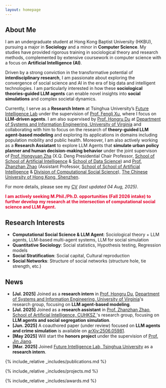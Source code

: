```yaml
---
layout: homepage
---
```


## About Me

I am an undergraduate student at Hong Kong Baptist University (HKBU), pursuing a major in **Sociology** and a minor in **Computer Science**. My studies have provided rigorous training in sociological theory and research methods, complemented by extensive coursework in computer science with a focus on **Artificial Intelligence (AI)**.

Driven by a strong conviction in the transformative potential of **interdisciplinary research**, I am passionate about exploring the convergence of social science and AI in the era of big data and intelligent technologies. I am particularly interested in how these **sociological theories-guided LLM agents** can enable novel insights into **social simulations** and complex societal dynamics.

Currently, I serve as a **Research Intern** at Tsinghua University’s <a href="https://fi.ee.tsinghua.edu.cn/" target="_blank" rel="noopener noreferrer">Future Intelligence Lab</a> under the supervision of <a href="https://fenglixu.github.io/" target="_blank" rel="noopener noreferrer">Prof. Fengli Xu</a>, where I focus on **LLM-driven agents**. I am also supervised by <a href="https://hongru94.github.io/" target="_blank" rel="noopener noreferrer">Prof. Hongru Du</a> at <a href="https://engineering.virginia.edu/sie" target="_blank" rel="noopener noreferrer">Department of Systems and Information Engineering, University of Virginia</a> and collaborating with him to focus on the research of **theory-guided LLM agent-based modeling** and exploring its applications in domains including population mobility and public health. Moreover, I am also actively working as a **Research Assiatant** to explore LLM Agents that **simulate urban policy planner and human decision-making behavior** under the joint supervison of <a href="https://sds.cuhk.edu.cn/en/teacher/65" target="_blank" rel="noopener noreferrer">Prof. Hongyuan Zha</a> (X.Q. Deng Presidential Chair Professor, <a href="https://sai.cuhk.edu.cn/en" target="_blank" rel="noopener noreferrer">School of School of Artificial Intelligence</a> & <a href="https://sds.cuhk.edu.cn/en" target="_blank" rel="noopener noreferrer">School of Data Science</a>) and <a href="https://sai.cuhk.edu.cn/en/teacher/154" target="_blank" rel="noopener noreferrer">Prof. Zhanzhan Zhao</a> (Assistant Professor, <a href="https://sai.cuhk.edu.cn/en" target="_blank" rel="noopener noreferrer">School of School of Artificial Intelligence</a> & <a href="https://hss.cuhk.edu.cn/en/page/1350" target="_blank" rel="noopener noreferrer">Division of Computational Social Science</a>), <a href="https://www.cuhk.edu.cn/en" target="_blank" rel="noopener noreferrer">The Chinese University of Hong Kong, Shenzhen</a>.

For more details, please see my <a href="assets/LI_Haoyang_CV_20250804.pdf" target="_blank" rel="noopener noreferrer">CV</a> _(last updated 04 Aug, 2025)_.

<span style="color:#E4002B; font-weight: bold;">I am actively seeking M.Phil./Ph.D. opportunities (Fall 2026 intake) to further develop my research at the intersection of computational social science and LLM Agent.</span>

## Research Interests

- **Computational Social Science & LLM Agent**: Sociological theory + LLM agents, LLM-based multi-agent systems, LLM for social simulation
- **Quantitative Sociology**: Social statistics, Hypothesis testing, Regression models
- **Social Stratification**: Social capital, Cultural reproduction
- **Social Networks**: Structure of social networks (structure hole, tie strength, etc.)


## News

- **[Jul. 2025]** Joined as a **research intern** in  <a href="https://hongru94.github.io/" target="_blank" rel="noopener noreferrer">Prof. Hongru Du</a>, <a href="https://engineering.virginia.edu/sie" target="_blank" rel="noopener noreferrer">Department of Systems and Information Engineering, University of Virginia</a>'s research group, focusing on **LLM agent-based modeling**.
- **[Jul. 2025]** Joined as a **research assistant** in  <a href="https://sai.cuhk.edu.cn/en/teacher/154" target="_blank" rel="noopener noreferrer">Prof. Zhanzhan Zhao, School of Artificial Intelligence, CUHKSZ </a>'s research group, focusing on **LLM agents and social segregation simulation**.
- **[Jun. 2025]** A coauthored paper (under review) focused on **LLM agents and crime simulation** is available on <a href="https://arxiv.org/abs/2506.05981" target="_blank" rel="noopener noreferrer">arXiv:2506.05981</a>.
- **[May 2025]** Will start the **honors project** under the supervision of <a href="https://socweb.hkbu.edu.hk/people/academic-staff/jiang-jin.html" target="_blank" rel="noopener noreferrer">Prof. Jin Jiang</a>.
- **[Mar. 2025]** Joined <a href="https://fi.ee.tsinghua.edu.cn/" target="_blank" rel="noopener noreferrer">Future Intelligence Lab, Tsinghua University</a> as a **research intern**.

{% include_relative _includes/publications.md %}

{% include_relative _includes/projects.md %}

{% include_relative _includes/awards.md %}

<!--{% include_relative _includes/services.md %}-->
